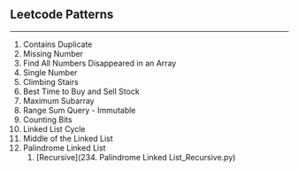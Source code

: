 ## Leetcode Patterns
---

1. Contains Duplicate
2. Missing Number
3. Find All Numbers Disappeared in an Array
4. Single Number
5. Climbing Stairs
6. Best Time to Buy and Sell Stock
7. Maximum Subarray
8. Range Sum Query - Immutable
9. Counting Bits
10. Linked List Cycle
11. Middle of the Linked List
12. Palindrome Linked List
    1. [Recursive](234. Palindrome Linked List_Recursive.py)
